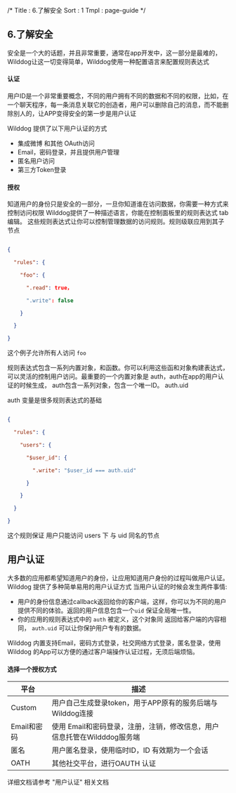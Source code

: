 /*
Title : 6.了解安全
Sort : 1
Tmpl : page-guide
*/



## 6.了解安全
安全是一个大的话题，并且非常重要，通常在app开发中，这一部分是最难的，Wilddog让这一切变得简单，Wilddog使用一种配置语言来配置规则表达式

#### 认证

用户ID是一个非常重要概念，不同的用户拥有不同的数据和不同的权限，比如，在一个聊天程序，每一条消息关联它的创造者，用户可以删除自己的消息，而不能删除别人的，让APP变得安全的第一步是用户认证

Wilddog 提供了以下用户认证的方式
* 集成微博 和其他 OAuth访问
* Email，密码登录，并且提供用户管理
* 匿名用户访问
* 第三方Token登录

#### 授权

知道用户的身份只是安全的一部分，一旦你知道谁在访问数据，你需要一种方式来控制访问权限
Wilddog提供了一种描述语言，你能在控制面板里的规则表达式 tab 编辑。
这些规则表达式让你可以控制管理数据的访问规则。规则级联应用到其子节点

```json

{

  "rules": {

    "foo": {

      ".read": true，

      ".write": false

    }

  }

}

```

这个例子允许所有人访问 `foo`

规则表达式包含一系列内置对象，和函数。你可以利用这些函和对象构建表达式，可以灵活的控制用户访问。最重要的一个内置对象是 auth，auth在app的用户认证的时候生成， auth包含一系列对象，包含一个唯一ID。 auth.uid

auth 变量是很多规则表达式的基础

``` json

{

  "rules": {

    "users": {

      "$user_id": {

        ".write": "$user_id === auth.uid"

      }

    }

  }

}

```


这个规则保证 用户只能访问 users 下 与 uid 同名的节点


## 用户认证

大多数的应用都希望知道用户的身份，让应用知道用户身份的过程叫做用户认证。Wilddog 提供了多种简单易用的用户认证方式
当用户认证的时候会发生两件事情:
* 用户的身份信息通过callback返回给你的客户端，这样，你可以为不同的用户提供不同的体验。返回的用户信息包含一个`uid` 保证全局唯一性。
* 你的应用的规则表达式中的 `auth` 被定义，这个对象同 返回给客户端的内容相同， `auth.uid` 可以让你保护用户专有的数据。

Wilddog 内置支持Email，密码方式登录，社交网络方式登录，匿名登录，使用Wilddog 的App可以方便的通过客户端操作认证过程，无须后端烦恼。

#### 选择一个授权方式

|平台|描述 |
|----|----|
|Custom |用户自己生成登录token，用于APP原有的服务后端与Wilddog连接 |
|Email和密码| 使用 Email和密码登录，注册，注销，修改信息，用户信息托管在Wildddog服务端 |
|匿名 | 用户匿名登录，使用临时ID，ID 有效期为一个会话 |
|OATH | 其他社交平台，进行OAUTH 认证 |


详细文档请参考 "用户认证" 相关文档




